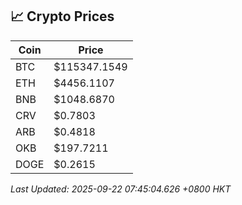 ## 📈 Crypto Prices

| Coin | Price |
| ---- | ----- |
| BTC | $115347.1549 |
| ETH | $4456.1107 |
| BNB | $1048.6870 |
| CRV | $0.7803 |
| ARB | $0.4818 |
| OKB | $197.7211 |
| DOGE | $0.2615 |

_Last Updated: 2025-09-22 07:45:04.626 +0800 HKT_